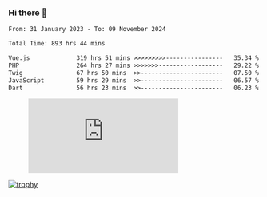 ### Hi there 👋
<!--START_SECTION:waka-->

```txt
From: 31 January 2023 - To: 09 November 2024

Total Time: 893 hrs 44 mins

Vue.js             319 hrs 51 mins >>>>>>>>>----------------   35.34 %
PHP                264 hrs 27 mins >>>>>>>------------------   29.22 %
Twig               67 hrs 50 mins  >>-----------------------   07.50 %
JavaScript         59 hrs 29 mins  >>-----------------------   06.57 %
Dart               56 hrs 23 mins  >>-----------------------   06.23 %
```

<!--END_SECTION:waka-->
<!-- 
- 🔭 I’m currently working on ...
- 🌱 I’m currently learning ...
- 👯 I’m looking to collaborate on ...
- 🤔 I’m looking for help with ...
- 💬 Ask me about ...
- 📫 How to reach me: ...
- 😄 Pronouns: ...
- ⚡ Fun fact: ... -->


<figure><embed src="https://wakatime.com/share/@jakihanif/43c5af78-a69f-4ced-8cfc-b0822aa9be8f.svg"></embed></figure>

[![trophy](https://github-profile-trophy.vercel.app/?username=jakihanif23&rank=-A,-A)](https://github.com/jakihanif23)
